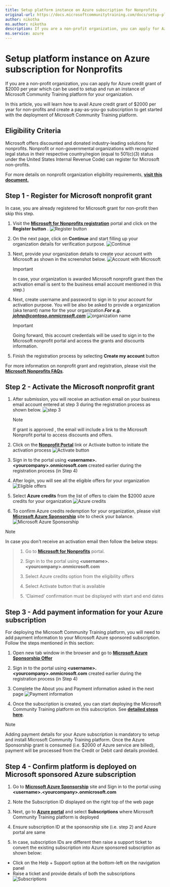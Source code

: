 ```yaml
---
title: Setup platform instance on Azure subscription for Nonprofits
original-url: https://docs.microsoftcommunitytraining.com/docs/setup-platform-instance-on-azure-subscription-for-nonprofits
author: nikotha
ms.author: nikotha
description: If you are a non-profit organization, you can apply for Azure credit grant of $2000 per year which can be used to setup and run an instance of Microsoft Community Training platform for your organization.
ms.service: azure
---
```


# Setup platform instance on Azure subscription for Nonprofits

If you are a non-profit organization, you can apply for Azure credit grant of $2000 per year which can be used to setup and run an instance of Microsoft Community Training platform for your organization.

In this article, you will learn how to avail Azure credit grant of $2000 per year for non-profits and create a pay-as-you-go subscription to get started with the deployment of Microsoft Community Training platform.

## Eligibility Criteria

Microsoft offers discounted and donated industry-leading solutions for nonprofits. Nonprofit or non-governmental organizations with recognized legal status in their respective country/region (equal to 501(c)(3) status under the United States Internal Revenue Code) can register for Microsoft non-profits.

For more details on nonprofit organization eligibility requirements, [**visit this document.**](https://query.prod.cms.rt.microsoft.com/cms/api/am/binary/RE2Gxsp)

## Step 1  - Register for Microsoft nonprofit grant

In case, you are already registered for Microsoft grant for non-profit then skip this step.

1. Visit the [**Microsoft for Nonprofits registration**](https://nonprofit.microsoft.com/register) portal and click on the **Register button** .
![Register button](../../media/image%28121%29.png)

2. On the next page, click on **Continue** and start filling up your organization details for verification purpose.
![Continue](../../media/image%28122%29.png)

3. Next, provide your organization details to create your account with Microsoft as shown in the screenshot below.
![Account with Microsoft](../../media/image%28123%29.png)

    > [!IMPORTANT]
    > In case, your organization is awarded Microsoft nonprofit grant then the activation email is sent to the business email account mentioned in this step.)

4. Next, create username and password to sign in to your account for activation purpose. You will be also be asked to provide a organization (aka tenant) name for the your organization.***For e.g. johnp@contoso.onmicrosoft.com***
    ![organization name](../../media/image%28124%29.png)
    > [!IMPORTANT]
    > Going forward, this account credentials will be used to sign in to the Microsoft nonprofit portal and access the grants and discounts information.

5. Finish the registration process by selecting **Create my account** button

For more information on nonprofit grant and registration, please visit the [**Microsoft Nonprofits FAQs**](https://www.microsoft.com/nonprofits/faq).

## Step 2  - Activate the Microsoft nonprofit grant

1. After submission, you will receive an activation email on your business email account entered at step 3 during the registration process as shown below.
    ![step 3](../../media/image%28126%29.png)

    > [!NOTE]
    > If grant is approved , the email will include a link to the Microsoft Nonprofit portal to access discounts and offers.

2. Click on the [**Nonprofit Portal**](https://nonprofit.microsoft.com/signin)  link or Activate button to initiate the activation process
![Activate button](../../media/image%28127%29.png)

3. Sign in to the portal using **\<username>.\<yourcompany>.onmicrosoft.com** created earlier during the registration process (in Step 4)

4. After login, you will see all the eligible offers for your organization
![Eligible offers](../../media/image%28128%29.png)

5. Select **Azure credits** from the list of offers to claim the $2000 azure credits for your organization
![Azure credits](../../media/image%28129%29.png)

6. To confirm Azure credits redemption for your organization, please visit [**Microsoft Azure Sponsorship**](https://www.microsoftazuresponsorships.com/) site to check your balance.
![Microsoft Azure Sponsorship](../../media/image%28130%29.png)

> [!NOTE]
> In case you don't receive an activation email then follow the below steps:

>1. Go to  [**Microsoft for Nonprofits**](https://nonprofit.microsoft.com) portal.
>
>2. Sign in to the portal using **\<username>.\<yourcompany>.onmicrosoft.com**
>
>3. Select Azure credits option from the eligibility offers
>
>4. Select Activate button that is available
>
>5. ‘Claimed’ confirmation must be displayed with start and end dates

## Step 3  - Add payment information for your Azure subscription

For deploying the Microsoft Community Training platform, you will need to add payment information to your Microsoft Azure sponsored subscription. Follow the steps mentioned in this section:

1. Open new tab window in the browser and go to [**Microsoft Azure Sponsorship Offer**](https://signup.azure.com/signup?offer=ms-azr-0036p)

2. Sign in to the portal using  **\<username>.\<yourcompany>.onmicrosoft.com** created earlier during the registration process (in Step 4)

3. Complete the About you and Payment information asked in the next page
![Payment information](../../media/image%28131%29.png)

4. Once the subscription is created, you can start deploying the Microsoft Community Training platform on this subscription. See [**detailed steps here**](../../infrastructure-management/install-your-platform-instance/installation-guide-detailed-steps.md).

> [!NOTE]
> Adding payment details for your Azure subscription is mandatory to setup and install Microsoft Community Training platform. Once the Azure Sponsorship grant is consumed (i.e. $2000 of Azure service are billed), payment will be processed from the Credit or Debit card details provided.

## Step 4 - Confirm platform is deployed on Microsoft sponsored Azure subscription

1. Go to  [**Microsoft Azure Sponsorship**](https://www.microsoftazuresponsorships.com/) site and Sign in to the portal using  **\<username>.\<yourcompany>.onmicrosoft.com**

2. Note the Subscription ID displayed on the right top of the web page

3. Next, go to [**Azure portal**](https://portal.azure.com/) and select **Subscriptions** where Microsoft Community Training platform is deployed

4. Ensure subscription ID at the sponsorship site (i.e. step 2) and Azure portal are same

5. In case, subscription IDs are different then raise a support ticket to convert the existing subscription into Azure sponsored subscription as shown below:

* Click on the Help + Support option at the bottom-left on the navigation panel  
* Raise a ticket and provide details of both the subscriptions
    ![Subscriptions](../../media/image%28132%29.png)

